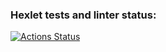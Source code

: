 ### Hexlet tests and linter status:
[![Actions Status](https://github.com/Moshi231/layout-designer-project-56/workflows/hexlet-check/badge.svg)](https://github.com/Moshi231/layout-designer-project-56/actions)